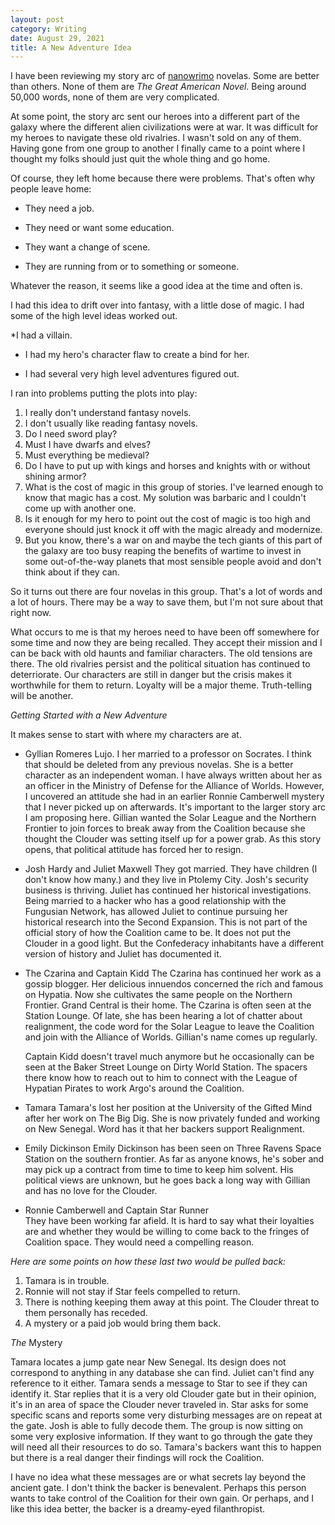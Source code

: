 ```yaml
---
layout: post
category: Writing
date: August 29, 2021
title: A New Adventure Idea
---
```


I have been reviewing my story arc of
[nanowrimo](https://nanowrimo.org/) novelas. Some are better than
others. None of them are *The Great American Novel*. Being around
50,000 words, none of them are very complicated.

At some point, the story arc sent our heroes into a different part of
the galaxy where the different alien civilizations were at war. It was
difficult for my heroes to navigate these old rivalries. I wasn't sold
on any of them. Having gone from one group to another I finally came
to a point where I thought my folks should just quit the whole thing
and go home.

Of course, they left home because there were problems. That's often
why people leave home:


  * They need a job.

  * They need or want some education.

  * They want a change of scene.

  * They are running from or to something or someone.

Whatever the reason, it seems like a good idea at the time and often
is.

I had this idea to drift over into fantasy, with a little dose of
magic. I had some of the high level ideas worked out.

*I had a villain.

  * I had my hero's character flaw to create a bind for her.

  * I had several very high level adventures figured out.

I ran into problems putting the plots into play:

1. I really don't understand fantasy novels.
2. I don't usually like reading fantasy novels. 
3. 	Do I need sword play?
4. 	Must I have dwarfs and elves?
5. 	Must everything be medieval?
6. 	Do I have to put up with kings and horses and knights with or
	without shining armor?
7. 	What is the cost of magic in this group of stories. I've learned
	enough to know that magic has a cost. My solution was barbaric and
	I couldn't come up with another one.
8. 	Is it enough for my hero to point out the cost of magic is too
	high and everyone should just knock it off with the magic already
	and modernize.
9. 	But you know, there's a war on and maybe the tech giants of this
	part of the galaxy are too busy reaping the benefits of wartime to
	invest in some out-of-the-way planets that most sensible people
	avoid and don't think about if they can.


So it turns out there are four novelas in this group. That's a lot of
words and a lot of hours. There may be a way to save them, but I'm not
sure about that right now.

What occurs to me is that my heroes need to have been off somewhere
for some time and now they are being recalled. They accept their
mission and I can be back with old haunts and familiar characters. The
old tensions are there. The old rivalries persist and the political
situation has continued to deterriorate. Our characters are still in
danger but the crisis makes it worthwhile for them to return. Loyalty
will be a major theme. Truth-telling will be another.

*Getting Started with a New Adventure*

It makes sense to start with where my characters are at. 

  * Gyllian Romeres Lujo.
	I her married to a professor on Socrates. I think that should be
	deleted from any previous novelas. She is a better character as an
	independent woman. I have always written about her as an officer in
	the Ministry of Defense for the Alliance of Worlds. However, I
	uncovered an attitude she had in an earlier Ronnie Camberwell
	mystery that I never picked up on afterwards. It's important to the
	larger story arc I am proposing here. Gillian wanted the Solar
	League and the Northern Frontier to join forces to break away from
	the Coalition because she thought the Clouder was setting itself up
	for a power grab. As this story opens, that political attitude has
	forced her to resign. 
  * Josh Hardy and Juliet Maxwell
	They got married. They have children (I don't know how many.) and
	they live in Ptolemy City. Josh's security business is thriving.
	Juliet has continued her historical investigations. Being married to
	a hacker who has a good relationship with the Fungusian Network, has
	allowed Juliet to continue pursuing her historical research into the
	Second Expansion. This is not part of the official story of how the
	Coalition came to be. It does not put the Clouder in a good light.
	But the Confederacy inhabitants have a different version of history
	and Juliet has documented it.
* The Czarina and Captain Kidd
  The Czarina has continued her work as a gossip blogger. Her delicious
  innuendos concerned the rich and famous on Hypatia. Now she cultivates
  the same people on the Northern Frontier. Grand Central is their home.
  The Czarina is often seen
  at the Station Lounge. Of late, she has been
  hearing a lot of chatter about realignment, the code word for the
  Solar League to leave the Coalition and join with the Alliance of
  Worlds. Gillian's name comes up regularly.
  
  Captain Kidd doesn't travel much anymore but he occasionally can be
  seen at the Baker Street Lounge on Dirty World Station. The spacers
  there know how to reach out to him to connect with the League of
  Hypatian Pirates to work Argo's around the Coalition.

* Tamara
  Tamara's lost her position at the University of the Gifted Mind after
  her work on The Big Dig. She is now privately funded and working on New 
  Senegal. Word has it that her backers support Realignment.
* Emily Dickinson
  Emily Dickinson has been seen on Three Ravens Space Station on the
  southern frontier. As far as anyone knows, he's sober and may pick up
  a contract from time to time to keep him solvent. His political views
  are unknown, but he goes back a long way with Gillian and has no love
  for the Clouder.
* Ronnie Camberwell and Captain Star Runner  
They have been working far afield. It is hard to say what their
loyalties are and whether they would be willing to come back to the
fringes of Coalition space. They would need a compelling reason.

*Here are some points on how these last two would be pulled back:*

1. Tamara is in trouble.
2. Ronnie will not stay if Star feels compelled to return.
3. There is nothing keeping them away at this point. The Clouder
threat to them personally has receded.
4. A mystery or a paid job would bring them back.

*The* Mystery

Tamara locates a jump gate near New Senegal. Its design does not
correspond to anything in any database she can find. Juliet can't find
any reference to it either. Tamara sends a message to Star to see if
they can identify it. Star replies that it is a very old Clouder gate
but in their opinion, it's in an area of space the Clouder never
traveled in. Star asks for some specific scans and reports some very
disturbing messages are on repeat at the gate. Josh is able to fully
decode them. The group is now sitting on some very explosive
information. If they want to go through the gate they will need all
their resources to do so. Tamara's backers want this to happen but
there is a real danger their findings will rock the Coalition.

I have no idea what these messages are or what secrets lay beyond the
ancient gate. I don't think the backer is benevalent. Perhaps this
person wants to take control of the Coalition for their own gain. Or
perhaps, and I like this idea better, the backer is a dreamy-eyed filanthropist. 
